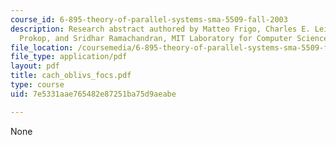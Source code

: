 ```yaml
---
course_id: 6-895-theory-of-parallel-systems-sma-5509-fall-2003
description: Research abstract authored by Matteo Frigo, Charles E. Leiserson, Harold
  Prokop, and Sridhar Ramachandran, MIT Laboratory for Computer Science.
file_location: /coursemedia/6-895-theory-of-parallel-systems-sma-5509-fall-2003/7e5331aae765482e87251ba75d9aeabe_cach_oblivs_focs.pdf
file_type: application/pdf
layout: pdf
title: cach_oblivs_focs.pdf
type: course
uid: 7e5331aae765482e87251ba75d9aeabe

---
```

None